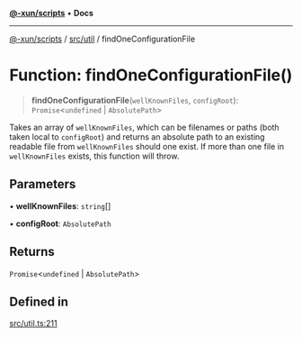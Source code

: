 [**@-xun/scripts**](../../../README.md) • **Docs**

***

[@-xun/scripts](../../../README.md) / [src/util](../README.md) / findOneConfigurationFile

# Function: findOneConfigurationFile()

> **findOneConfigurationFile**(`wellKnownFiles`, `configRoot`): `Promise`\<`undefined` \| `AbsolutePath`\>

Takes an array of `wellKnownFiles`, which can be filenames or paths (both
taken local to `configRoot`) and returns an absolute path to an existing
readable file from `wellKnownFiles` should one exist. If more than one file
in `wellKnownFiles` exists, this function will throw.

## Parameters

• **wellKnownFiles**: `string`[]

• **configRoot**: `AbsolutePath`

## Returns

`Promise`\<`undefined` \| `AbsolutePath`\>

## Defined in

[src/util.ts:211](https://github.com/Xunnamius/xscripts/blob/f84693679e326b03b40dc7577e79e1f4160b286e/src/util.ts#L211)
